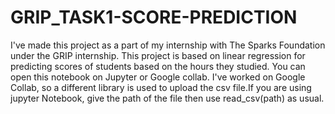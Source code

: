 # GRIP_TASK1-SCORE-PREDICTION
I've made this project as a part of my internship with The Sparks Foundation under the GRIP internship.
This project is based on linear regression for predicting scores of students based on the hours they studied. You can open this notebook on Jupyter or Google collab.
I've worked on Google Collab, so a different library is used to upload the csv file.If you are using jupyter Notebook, give the path of the file then use read_csv(path) as usual.

